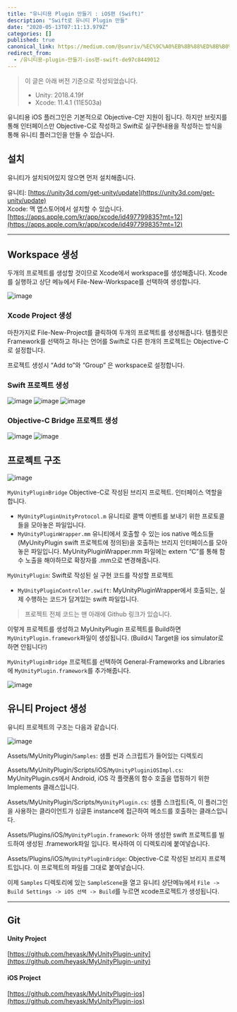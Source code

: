 ```yaml
---
title: "유니티용 Plugin 만들기 : iOS편 (Swift)"
description: "Swift로 유니티 Plugin 만들"
date: "2020-05-13T07:11:13.979Z"
categories: []
published: true
canonical_link: https://medium.com/@sunriv/%EC%9C%A0%EB%8B%88%ED%8B%B0%EC%9A%A9-plugin-%EB%A7%8C%EB%93%A4%EA%B8%B0-ios%ED%8E%B8-swift-de97c8449012
redirect_from:
  - /유니티용-plugin-만들기-ios편-swift-de97c8449012
---
```


> 이 글은 아래 버전 기준으로 작성되었습니다.
> 
> - Unity: 2018.4.19f  
> - Xcode: 11.4.1 (11E503a)


유니티용 iOS 플러그인은 기본적으로 Objective-C만 지원이 됩니다. 하지만 브릿지를 통해 인터페이스만 Objective-C로 작성하고 Swift로 실구현내용을 작성하는 방식을 통해 유니티 플러그인을 만들 수 있습니다.

## 설치

유니티가 설치되어있지 않으면 먼저 설치해줍니다.

유니티: [https://unity3d.com/get-unity/update](https://unity3d.com/get-unity/update)  
Xcode: 맥 앱스토어에서 설치할 수 있습니다. [https://apps.apple.com/kr/app/xcode/id497799835?mt=12](https://apps.apple.com/kr/app/xcode/id497799835?mt=12)

---

## Workspace 생성

두개의 프로젝트를 생성할 것이므로 Xcode에서 workspace를 생성해줍니다. Xcode를 실행하고 상단 메뉴에서 File-New-Workspace를 선택하여 생성합니다.

![image](./asset-1.png)

### Xcode Project 생성

마찬가지로 File-New-Project를 클릭하여 두개의 프로젝트를 생성해줍니다. 템플릿은 Framework를 선택하고 하나는 언어를 Swift로 다른 한개의 프로젝트는 Objective-C로 설정합니다.

프로젝트 생성시 “Add to”와 “Group” 은 workspace로 설정합니다.

### Swift 프로젝트 생성

![image](./asset-2.png)
![image](./asset-3.png)
![image](./asset-4.png)


### Objective-C Bridge 프로젝트 생성

![image](./asset-5.png)
![image](./asset-6.png)


## 프로젝트 구조

![image](./asset-7.png)

`MyUnityPluginBridge` Objective-C로 작성된 브리지 프로젝트. 인터페이스 역할을 합니다.
- `MyUnityPluginUnityProtocol.m` 유니티로 콜백 이벤트를 보내기 위한 프로토콜들을 모아놓은 파일입니다.  
- `MyUnityPluginWrapper.mm` 유니티에서 호출할 수 있는 ios native 메소드들(MyUnityPlugin swift 프로젝트에 정의된)을 호출하는 브리지 인터페이스를 모아놓은 파일입니다. MyUnityPluginWrapper.mm 파일에는 extern “C”를 통해 함수 노출을 해야하므로 확장자를 .mm으로 변경해줍니다.

`MyUnityPlugin`: Swift로 작성된 실 구현 코드를 작성할 프로젝트  
- `MyUnityPluginController.swift`: MyUnityPluginWrapper에서 호출되는, 실제 수행하는 코드가 담겨있는 swift 파일입니다.

> 프로젝트 전체 코드는 맨 아래에 Github 링크가 있습니다.

이렇게 프로젝트를 생성하고 MyUnityPlugin 프로젝트를 Build하면 `MyUnityPlugin.framework`파일이 생성됩니다. (Build시 Target을 ios simulator로 하면 안됩니다!)

`MyUnityPluginBridge` 프로젝트를 선택하여 General-Frameworks and Libraries에 `MyUnityPlugin.framework`를 추가해줍니다.

![image](./asset-8.png)


## 유니티 Project 생성

유니티 프로젝트의 구조는 다음과 같습니다.

![image](./asset-9.png)

Assets/MyUnityPlugin/`Samples`: 샘플 씬과 스크립트가 들어있는 디렉토리

Assets/MyUnityPlugin/Scripts/iOS/`MyUnityPluginiOSImpl.cs`: MyUnityPlugin.cs에서 Android, iOS 각 플랫폼의 함수 호출을 맵핑하기 위한 Implements 클래스입니다.  

Assets/MyUnityPlugin/Scripts/`MyUnityPlugin.cs`: 샘플 스크립트(즉, 이 플러그인을 사용하는 클라이언트가 싱글톤 instance에 접근하여 메소드를 호출하는 클래스입니다.

Assets/Plugins/iOS/`MyUnityPlugin.framework`: 아까 생성한 swift 프로젝트를 빌드하여 생성된 .framework파일 입니다. 복사하여 이 디렉토리에 붙여넣습니다.

Assets/Plugins/iOS/`MyUnityPluginBridge`: Objective-C로 작성된 브리지 프로젝트입니다. 이 프로젝트의 파일를 그대로 붙여넣습니다.


이제 `Samples` 디렉토리에 있는 `SampleScene`을 열고 유니티 상단메뉴에서 `File -> Build Settings -> iOS 선택 -> Build`를 누르면 xcode프로젝트가 생성됩니다.

---

## Git

#### Unity Project

[https://github.com/heyask/MyUnityPlugin-unity](https://github.com/heyask/MyUnityPlugin-unity)


#### iOS Project

[https://github.com/heyask/MyUnityPlugin-ios](https://github.com/heyask/MyUnityPlugin-ios)
